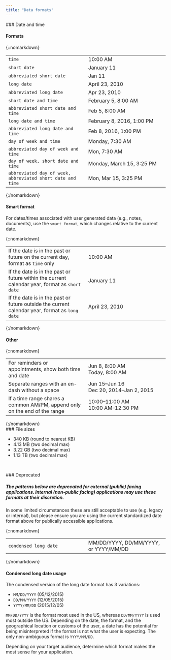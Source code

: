 ```yaml
---
title: "Data formats"
---
```


<div class="pl-pattern">
### Date and time

#### Formats
{::nomarkdown}
<table class="table table-bordered" style="max-width: 700px;">
    <colgroup>
        <col style="width: 50%">
        <col style="width: 50%;">
    </colgroup>
    <tbody>
        <tr>
            <td><code>time</code></td>
            <td>10:00 AM</td>
        </tr>
        <tr>
            <td><code>short date</code></td>
            <td>January 11</td>
        </tr>
        <tr>
            <td><code>abbreviated short date</code></td>
            <td>Jan 11</td>
        </tr>
        <tr>
            <td><code>long date</code></td>
            <td>April 23, 2010</td>
        </tr>
        <tr>
            <td><code>abbreviated long date</code></td>
            <td>Apr 23, 2010</td>
        </tr>
        <tr>
            <td><code>short date and time</code></td>
            <td>February 5, 8:00 AM</td>
        </tr>
        <tr>
            <td><code>abbreviated short date and time</code></td>
            <td>Feb 5, 8:00 AM</td>
        </tr>
        <tr>
            <td><code>long date and time</code></td>
            <td>February 8, 2016, 1:00 PM</td>
        </tr>
        <tr>
            <td><code>abbreviated long date and time</code></td>
            <td>Feb 8, 2016, 1:00 PM</td>
        </tr>
        <tr>
            <td><code>day of week and time</code></td>
            <td>Monday, 7:30 AM</td>
        </tr>
        <tr>
            <td><code>abbreviated day of week and time</code></td>
            <td>Mon, 7:30 AM</td>
        </tr>
        <tr>
            <td><code>day of week, short date and time</code></td>
            <td>Monday, March 15, 3:25 PM</td>
        </tr>
        <tr>
            <td><code>abbreviated day of week, abbreviated short date and time</code></td>
            <td>Mon, Mar 15, 3:25 PM</td>
        </tr>
    </tbody>
</table>
{:/nomarkdown}


#### Smart format

For dates/times associated with user generated data (e.g., notes, documents), use the `smart format`, which changes relative to the current date.

{::nomarkdown}
<table class="table table-bordered" style="max-width: 700px;">
    <colgroup>
        <col style="width: 50%">
        <col style="width: 50%;">
    </colgroup>
    <tbody>
        <tr>
            <td>If the date is in the past or future on the current day, format as <code>time</code> only</td>
            <td>10:00 AM</td>
        </tr>
        <tr>
            <td>If the date is in the past or future within the current calendar year, format as <code>short date</code></td>
            <td>January 11</td>
        </tr>
        <tr>
            <td>If the date is in the past or future outside the current calendar year, format as <code>long date</code></td>
            <td>April 23, 2010</td>
        </tr>
    </tbody>
</table>
{:/nomarkdown}

#### Other

{::nomarkdown}
<table class="table table-bordered" style="max-width: 700px">
    <colgroup>
        <col style="width: 50%">
        <col style="width: 50%;">
    </colgroup>
    <tbody>
        <tr>
            <td>For reminders or appointments, show both time and date</td>
            <td>Jun 8, 8:00 AM <br>Today, 8:00 AM</td>
        </tr>
        <tr>
            <td>Separate ranges with an en-dash without a space</td>
            <td>Jun 15–Jun 16 <br> Dec 20, 2014–Jan 2, 2015</td>
        </tr>
        <tr>
            <td>If a time range shares a common AM/PM, append only on the end of the range</td>
            <td>10:00–11:00 AM <br>10:00 AM–12:30 PM</td>
        </tr>
    </tbody>
</table>
{:/nomarkdown}

</div>

<div class="pl-pattern">
### File sizes

- 340 KB (round to nearest KB)
- 4.13 MB (two decimal max)
- 3.22 GB (two decimal max)
- 1.13 TB (two decimal max)

&nbsp;

</div>

<div class="pl-pattern" style="border:orange">
### Deprecated

##### The patterns below are deprecated for external (public) facing applications. Internal (non-public facing) applications may use these formats at their discretion.

In some limited circumstances these are still acceptable to use (e.g. legacy or internal), but please ensure you are using the current standardized date format above for publically accessible applications.

{::nomarkdown}
<table class="table table-bordered" style="max-width: 700px;">
    <colgroup>
        <col style="width: 50%">
        <col style="width: 50%;">
    </colgroup>
    <tbody>    
        <tr>
            <td><code>condensed long date</code></td>
            <td>MM/DD/YYYY, DD/MM/YYYY, or YYYY/MM/DD</td>
        </tr>
    </tbody>
</table>
{:/nomarkdown}

#### Condensed long date usage

The condensed version of the long date format has 3 variations:

- `MM/DD/YYYY` (05/12/2015)
- `DD/MM/YYYY` (12/05/2015)
- `YYYY/MM/DD` (2015/12/05)

`MM/DD/YYYY` is the format most used in the US, whereas `DD/MM/YYYY` is used most outside the US. Depending on the date, the format, and the geographical location or customs of the user, a date has the potential for being misinterpreted if the format is not what the user is expecting. The only non-ambiguous format is `YYYY/MM/DD`.

Depending on your target audience, determine which format makes the most sense for your application.

&nbsp;
</div>
&nbsp;

